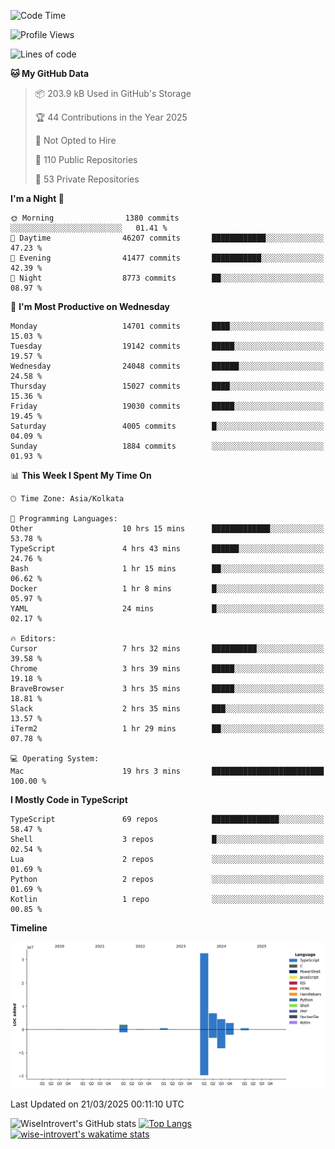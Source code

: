 <!--START_SECTION:waka-->
![Code Time](http://img.shields.io/badge/Code%20Time-2%2C279%20hrs%2012%20mins-blue)

![Profile Views](http://img.shields.io/badge/Profile%20Views-3-blue)

![Lines of code](https://img.shields.io/badge/From%20Hello%20World%20I%27ve%20Written-50.5%20million%20lines%20of%20code-blue)

**🐱 My GitHub Data** 

> 📦 203.9 kB Used in GitHub's Storage 
 > 
> 🏆 44 Contributions in the Year 2025
 > 
> 🚫 Not Opted to Hire
 > 
> 📜 110 Public Repositories 
 > 
> 🔑 53 Private Repositories 
 > 
**I'm a Night 🦉** 

```text
🌞 Morning                1380 commits        ░░░░░░░░░░░░░░░░░░░░░░░░░   01.41 % 
🌆 Daytime                46207 commits       ████████████░░░░░░░░░░░░░   47.23 % 
🌃 Evening                41477 commits       ███████████░░░░░░░░░░░░░░   42.39 % 
🌙 Night                  8773 commits        ██░░░░░░░░░░░░░░░░░░░░░░░   08.97 % 
```
📅 **I'm Most Productive on Wednesday** 

```text
Monday                   14701 commits       ████░░░░░░░░░░░░░░░░░░░░░   15.03 % 
Tuesday                  19142 commits       █████░░░░░░░░░░░░░░░░░░░░   19.57 % 
Wednesday                24048 commits       ██████░░░░░░░░░░░░░░░░░░░   24.58 % 
Thursday                 15027 commits       ████░░░░░░░░░░░░░░░░░░░░░   15.36 % 
Friday                   19030 commits       █████░░░░░░░░░░░░░░░░░░░░   19.45 % 
Saturday                 4005 commits        █░░░░░░░░░░░░░░░░░░░░░░░░   04.09 % 
Sunday                   1884 commits        ░░░░░░░░░░░░░░░░░░░░░░░░░   01.93 % 
```


📊 **This Week I Spent My Time On** 

```text
🕑︎ Time Zone: Asia/Kolkata

💬 Programming Languages: 
Other                    10 hrs 15 mins      █████████████░░░░░░░░░░░░   53.78 % 
TypeScript               4 hrs 43 mins       ██████░░░░░░░░░░░░░░░░░░░   24.76 % 
Bash                     1 hr 15 mins        ██░░░░░░░░░░░░░░░░░░░░░░░   06.62 % 
Docker                   1 hr 8 mins         █░░░░░░░░░░░░░░░░░░░░░░░░   05.97 % 
YAML                     24 mins             █░░░░░░░░░░░░░░░░░░░░░░░░   02.17 % 

🔥 Editors: 
Cursor                   7 hrs 32 mins       ██████████░░░░░░░░░░░░░░░   39.58 % 
Chrome                   3 hrs 39 mins       █████░░░░░░░░░░░░░░░░░░░░   19.18 % 
BraveBrowser             3 hrs 35 mins       █████░░░░░░░░░░░░░░░░░░░░   18.81 % 
Slack                    2 hrs 35 mins       ███░░░░░░░░░░░░░░░░░░░░░░   13.57 % 
iTerm2                   1 hr 29 mins        ██░░░░░░░░░░░░░░░░░░░░░░░   07.78 % 

💻 Operating System: 
Mac                      19 hrs 3 mins       █████████████████████████   100.00 % 
```

**I Mostly Code in TypeScript** 

```text
TypeScript               69 repos            ███████████████░░░░░░░░░░   58.47 % 
Shell                    3 repos             █░░░░░░░░░░░░░░░░░░░░░░░░   02.54 % 
Lua                      2 repos             ░░░░░░░░░░░░░░░░░░░░░░░░░   01.69 % 
Python                   2 repos             ░░░░░░░░░░░░░░░░░░░░░░░░░   01.69 % 
Kotlin                   1 repo              ░░░░░░░░░░░░░░░░░░░░░░░░░   00.85 % 
```



**Timeline**

![Lines of Code chart](https://raw.githubusercontent.com/wise-introvert/wise-introvert/master/assets/bar_graph.png)


 Last Updated on 21/03/2025 00:11:10 UTC
<!--END_SECTION:waka-->

![WiseIntrovert's GitHub stats](https://github-readme-stats.vercel.app/api?username=wise-introvert&count_private=true&show_icons=true)
[![Top Langs](https://github-readme-stats.vercel.app/api/top-langs/?username=wise-introvert&langs_count=10)](https://github.com/anuraghazra/github-readme-stats)
[![wise-introvert's wakatime stats](https://github-readme-stats.vercel.app/api/wakatime?username=wiseintrovert)](https://github.com/anuraghazra/github-readme-stats)
